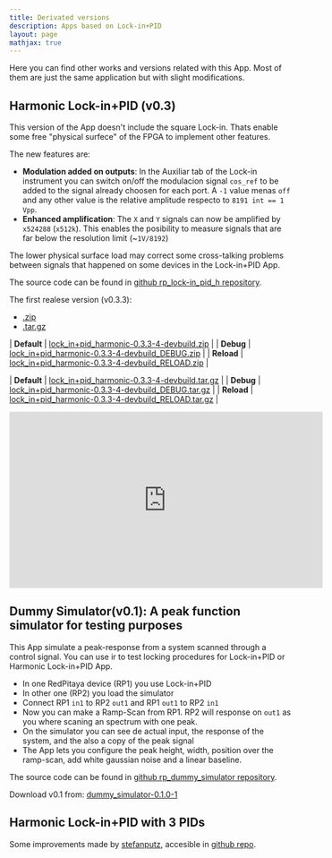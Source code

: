 ```yaml
---
title: Derivated versions
description: Apps based on Lock-in+PID
layout: page
mathjax: true
---
```


Here you can find other works and versions related with this App. Most of them are
just the same application but with slight modifications.


## Harmonic Lock-in+PID (v0.3)

This version of the App doesn't include the square Lock-in. Thats enable some free
"physical surfece" of the FPGA to implement other features.

The new features are:
  - **Modulation added on outputs**: In the Auxiliar tab of the Lock-in instrument
    you can switch on/off the modulacion signal `cos_ref` to be added to the signal
    already choosen for each port. A `-1` value menas `off` and any other value is the
    relative amplitude respecto to `8191 int == 1 Vpp`.
  - **Enhanced amplification**: The `X` and `Y` signals can now be amplified by `x524288` (`x512k`).
    This enables the posibility to measure signals that are far below the resolution limit (~`1V/8192`)

The lower physical surface load may correct some cross-talking problems between signals that happened on some devices
in the Lock-in+PID App.


The source code can be found in  [github rp_lock-in_pid_h repository](https://github.com/marceluda/rp_lock-in_pid_h/releases/tag/v0.3.3).

The first realese version (v0.3.3):

<ul class="nav nav-tabs">
  <li class="active"><a data-toggle="tab" href="#zip"  > .zip    </a></li>
  <li>               <a data-toggle="tab" href="#targz"> .tar.gz </a></li>
</ul>

<div class="tab-content">
<div id="zip" class="tab-pane fade in active" markdown="1">

|  **Default**  |  [lock_in+pid_harmonic-0.3.3-4-devbuild.zip](lock_in+pid_harmonic-0.3.3-4-devbuild.zip)               |
|  **Debug**    |  [lock_in+pid_harmonic-0.3.3-4-devbuild_DEBUG.zip](lock_in+pid_harmonic-0.3.3-4-devbuild_DEBUG.zip)   |
|  **Reload**   |  [lock_in+pid_harmonic-0.3.3-4-devbuild_RELOAD.zip](lock_in+pid_harmonic-0.3.3-4-devbuild_RELOAD.zip) |

</div>
<div id="targz" class="tab-pane fade" markdown="1">

|  **Default**  |  [lock_in+pid_harmonic-0.3.3-4-devbuild.tar.gz](lock_in+pid_harmonic-0.3.3-4-devbuild.tar.gz)               |
|  **Debug**    |  [lock_in+pid_harmonic-0.3.3-4-devbuild_DEBUG.tar.gz](lock_in+pid_harmonic-0.3.3-4-devbuild_DEBUG.tar.gz)   |
|  **Reload**   |  [lock_in+pid_harmonic-0.3.3-4-devbuild_RELOAD.tar.gz](lock_in+pid_harmonic-0.3.3-4-devbuild_RELOAD.tar.gz) |

</div>
</div>

<iframe width="560" height="315" src="https://www.youtube.com/embed/330eYE75MYQ" frameborder="0" allow="accelerometer; autoplay; encrypted-media; gyroscope; picture-in-picture" allowfullscreen></iframe>

## Dummy Simulator(v0.1): A peak function simulator for testing purposes

This App simulate a peak-response from a system scanned through a control signal. You can use ir to test locking
procedures for Lock-in+PID or Harmonic Lock-in+PID App.

  * In one RedPitaya device (RP1) you use Lock-in+PID
  * In other one (RP2) you load the simulator
  * Connect RP1 `in1` to RP2 `out1` and RP1 `out1` to RP2 `in1`
  * Now you can make a Ramp-Scan from RP1. RP2 will response on `out1` as you where scaning
    an spectrum with one peak.
  * On the simulator you can see de actual input, the response of the system, and the also a copy of the peak signal
  * The App lets you configure the peak height, width, position over the ramp-scan, add white gaussian noise and a linear baseline.

The source code can be found in  [github rp_dummy_simulator repository](https://github.com/marceluda/rp_dummy_simulator).

Download v0.1 from: [dummy_simulator-0.1.0-1](dummy_simulator-0.1.0-1-devbuild.tar.gz)


## Harmonic Lock-in+PID with 3 PIDs

Some improvements made by [stefanputz](https://github.com/stefanputz), accesible in [github repo](https://github.com/stefanputz/rp_lock-in_pid).
